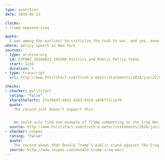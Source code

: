 ```yaml
---
type: assertion
date: 2016-06-22

claims:
- trump-opposed-iraq

quote:
  I was among the earliest to criticize the rush to war, and yes, even before the war ever started.
where: policy speech in New York
sources:
- type: archive-org
  id: CSPAN3_20160622_193500_Politics_and_Public_Policy_Today
  start: 1234
  duration: 7
- type: transcript
  url: http://www.PolitiFact.com/truth-o-meter/statements/2016/jun/22/donald-trump/trump-still-wrong-his-claim-opposed-iraq-war-ahead/

checks:
- checker: politifact
  rating: "false"
  sharethefacts: 5faf6bdf-4821-4343-9324-a43b7f2c1ef0
  quote:
    The record just doesn’t support this.


    We could only find one example of Trump commenting on the Iraq War before the invasion where he seemed apprehensive but not vehemently opposed to the operation. In another interview, Trump said he supported the invasion.
  source: http://www.PolitiFact.com/truth-o-meter/statements/2016/jun/22/donald-trump/trump-still-wrong-his-claim-opposed-iraq-war-ahead/
- checker: snopes
  rating: "false"
  quote:
    The record shows that Donald Trump’s public stand against the Iraq War did not occur until August 2004, long after the war was underway, and only after he had on multiple previous occasions expressed either support for the war or non-committal opinions about its merits.
  source: http://www.snopes.com/donald-trump-iraq-war/
---
```

